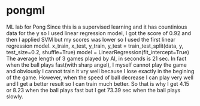 # pongml
ML lab for Pong
Since this is a supervised learning and it has countinious data for the y so I used linear regression model, I got the score of 0.92 and then I applied SVM but my scores was lower so I used the first linear regression model.
x_train, x_test, y_train, y_test = train_test_split(data, y, test_size=0.2, shuffle=True)
model = LinearRegression(fit_intercept=True)
The average length of 3 games played by AI, in seconds is 21 sec.
In fact when the ball plays fast(with sharp angel), I myself cannot play the game and obviously I cannot train it vry well because I lose exactly in the begining of the game. However, when the speed of ball decrease I can play very well and I get a better result so I can train much better.
So that is why I get 4.15 or 8.23 when the ball plays fast but I get 73.39 sec when the ball plays slowly.

